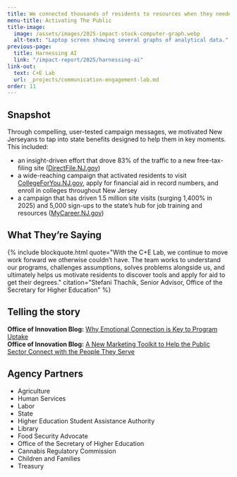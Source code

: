 ```yaml
---
title: We connected thousands of residents to resources when they needed them most.
menu-title: Activating The Public
title-image:
  image: /assets/images/2025-impact-stock-computer-graph.webp
  alt-text: "Laptop screen showing several graphs of analytical data."
previous-page:
  title: Harnessing AI
  link: "/impact-report/2025/harnessing-ai"
link-out:
  text: C+E Lab
  url: _projects/communication-engagement-lab.md
order: 11
---
```


## Snapshot

Through compelling, user-tested campaign messages, we motivated New Jerseyans to tap into state benefits designed to help them in key moments. This included:

- an insight-driven effort that drove 83% of the traffic to a new free-tax-filing site ([DirectFile.NJ.gov](http://DirectFile.NJ.gov))
- a wide-reaching campaign that activated residents to visit [CollegeForYou.NJ.gov](http://CollegeForYou.NJ.gov)[,](http://CollegeForYou.NJ.gov) apply for financial aid in record numbers, and enroll in colleges throughout New Jersey
- a campaign that has driven 1.5 million site visits (surging 1,400% in 2025) and 5,000 sign-ups to the state’s hub for job training and resources ([MyCareer.NJ.gov](http://MyCareer.NJ.gov))

## What They’re Saying

{% include blockquote.html quote="With the C+E Lab, we continue to move work forward we otherwise couldn’t have. The team works to understand our programs, challenges assumptions, solves problems alongside us, and ultimately helps us motivate residents to discover tools and apply for aid to get their degrees." citation="Stefani Thachik, Senior Advisor, Office of the Secretary for Higher Education" %}

## Telling the story

**Office of Innovation Blog:** [Why Emotional Connection is Key to Program Uptake](/blog/2025-05-15-fundmyfuture/)  
**Office of Innovation Blog:** [A New Marketing Toolkit to Help the Public Sector Connect with the People They Serve](/blog/2025-08-27-marketing-toolkit/)

## Agency Partners

- Agriculture
- Human Services
- Labor
- State
- Higher Education Student Assistance Authority
- Library
- Food Security Advocate
- Office of the Secretary of Higher Education
- Cannabis Regulatory Commission
- Children and Families
- Treasury
